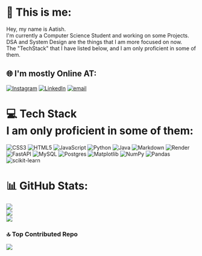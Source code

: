 # 💫 This is me:
Hey, my name is Aatish.<br>I'm currently a Computer Science Student and working on some Projects.<br>DSA and System Design are the things that I am more focused on now.<br>The "TechStack" that I have listed below, and I am only proficient in some of them.


## 🌐 I'm mostly Online AT:
[![Instagram](https://img.shields.io/badge/Instagram-%23E4405F.svg?logo=Instagram&logoColor=white)](https://instagram.com/@aatish_vasupalli) [![LinkedIn](https://img.shields.io/badge/LinkedIn-%230077B5.svg?logo=linkedin&logoColor=white)](https://linkedin.com/in/@Jai_Aatish_Vasupalli) [![email](https://img.shields.io/badge/Email-D14836?logo=gmail&logoColor=white)](mailto:bhootpolice45@gmail.com) 

# 💻 Tech Stack<br>I am only proficient in some of them:
![CSS3](https://img.shields.io/badge/css3-%231572B6.svg?style=for-the-badge&logo=css3&logoColor=white) ![HTML5](https://img.shields.io/badge/html5-%23E34F26.svg?style=for-the-badge&logo=html5&logoColor=white) ![JavaScript](https://img.shields.io/badge/javascript-%23323330.svg?style=for-the-badge&logo=javascript&logoColor=%23F7DF1E) ![Python](https://img.shields.io/badge/python-3670A0?style=for-the-badge&logo=python&logoColor=ffdd54) ![Java](https://img.shields.io/badge/java-%23ED8B00.svg?style=for-the-badge&logo=openjdk&logoColor=white) ![Markdown](https://img.shields.io/badge/markdown-%23000000.svg?style=for-the-badge&logo=markdown&logoColor=white) ![Render](https://img.shields.io/badge/Render-%46E3B7.svg?style=for-the-badge&logo=render&logoColor=white) ![FastAPI](https://img.shields.io/badge/FastAPI-005571?style=for-the-badge&logo=fastapi) ![MySQL](https://img.shields.io/badge/mysql-4479A1.svg?style=for-the-badge&logo=mysql&logoColor=white) ![Postgres](https://img.shields.io/badge/postgres-%23316192.svg?style=for-the-badge&logo=postgresql&logoColor=white) ![Matplotlib](https://img.shields.io/badge/Matplotlib-%23ffffff.svg?style=for-the-badge&logo=Matplotlib&logoColor=black) ![NumPy](https://img.shields.io/badge/numpy-%23013243.svg?style=for-the-badge&logo=numpy&logoColor=white) ![Pandas](https://img.shields.io/badge/pandas-%23150458.svg?style=for-the-badge&logo=pandas&logoColor=white) ![scikit-learn](https://img.shields.io/badge/scikit--learn-%23F7931E.svg?style=for-the-badge&logo=scikit-learn&logoColor=white)
# 📊 GitHub Stats:
![](https://github-readme-stats.vercel.app/api?username=Vasupalli0&theme=dark&hide_border=false&include_all_commits=false&count_private=false)<br/>
![](https://nirzak-streak-stats.vercel.app/?user=Vasupalli0&theme=dark&hide_border=false)<br/>
![](https://github-readme-stats.vercel.app/api/top-langs/?username=Vasupalli0&theme=dark&hide_border=false&include_all_commits=false&count_private=false&layout=compact)

### 🔝 Top Contributed Repo
![](https://github-contributor-stats.vercel.app/api?username=Vasupalli0&limit=5&theme=dark&combine_all_yearly_contributions=true)

<!-- Proudly created with GPRM ( https://gprm.itsvg.in ) -->
